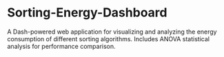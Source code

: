 # Sorting-Energy-Dashboard
A Dash-powered web application for visualizing and analyzing the energy consumption of different sorting algorithms. Includes ANOVA statistical analysis for performance comparison.
